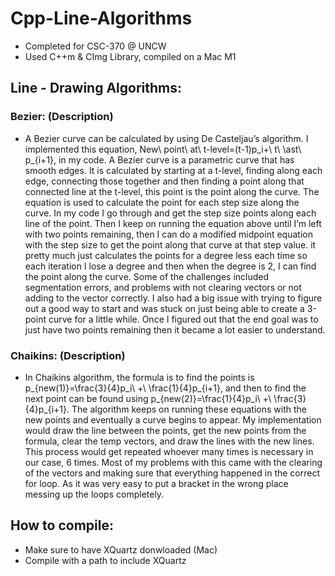 # Cpp-Line-Algorithms
* Completed for CSC-370 @ UNCW
* Used C++m & CImg Library, compiled on a Mac M1 

## Line - Drawing Algorithms: 
### Bezier: (Description)
* A Bezier curve can be calculated by using De Casteljau’s algorithm. I implemented this equation, New\ point\ at\ t-level=(t-1)p_i+\ t\ \ast\ p_{i+1}, in my code. A Bezier curve is a parametric curve that has smooth edges. It is calculated by starting at a t-level, finding along each edge, connecting those together and then finding a point along that connected line at the t-level, this point is the point along the curve. The equation is used to calculate the point for each step size along the curve. In my code I go through and get the step size points along each line of the point. Then I keep on running the equation above until I’m left with two points remaining, then I can do a modified midpoint equation with the step size to get the point along that curve at that step value. it pretty much just calculates the points for a degree less each time so each iteration I lose a degree and then when the degree is 2, I can find the point along the curve. Some of the challenges included segmentation errors, and problems with not clearing vectors or not adding to the vector correctly. I also had a big issue with trying to figure out a good way to start and was stuck on just being able to create a 3-point curve for a little while. Once I figured out that the end goal was to just have two points remaining then it became a lot easier to understand. 
### Chaikins: (Description)
* In Chaikins algorithm, the formula is to find the points is  p_{new(1)}=\frac{3}{4}p_i\ +\ \frac{1}{4}p_{i+1}, and then to find the next point can be found using p_{new(2)}=\frac{1}{4}p_i\ +\ \frac{3}{4}p_{i+1}. The algorithm keeps on running these equations with the new points and eventually a curve begins to appear. My implementation would draw the line between the points, get the new points from the formula, clear the temp vectors, and draw the lines with the new lines. This process would get repeated whoever many times is necessary in our case, 6 times. Most of my problems with this came with the clearing of the vectors and making sure that everything happened in the correct for loop. As it was very easy to put a bracket in the wrong place messing up the loops completely. 


## How to compile: 
* Make sure to have XQuartz donwloaded (Mac)
* Compile with a path to include XQuartz




